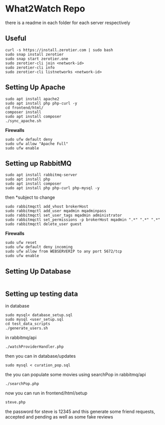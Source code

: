 # What2Watch Repo

there is a readme in each folder for each server respectively

## Useful

```
curl -s https://install.zerotier.com | sudo bash 
sudo snap install zerotier
sudo snap start zerotier.one
sudo zerotier-cli join <network-id>
sudo zerotier-cli info
sudo zerotier-cli listnetworks <network-id>
```
## Setting Up Apache
```
sudo apt install apache2
sudo apt install php php-curl -y
cd frontend/html/
composer install
sudo apt install composer
./sync_apache.sh
```
**Firewalls**
```
sudo ufw default deny
sudo ufw allow "Apache Full"
sudo ufw enable
```

## Setting up RabbitMQ
```
sudo apt install rabbitmq-server
sudo apt install php
sudo apt install composer
sudo apt install php php-curl php-mysql -y
```
then *subject to change
```
sudo rabbitmqctl add_vhost brokerHost
sudo rabbitmqctl add_user mqadmin mqadminpass
sudo rabbitmqctl set_user_tags mqadmin administrator
sudo rabbitmqctl set_permissions -p brokerHost mqadmin ".*" ".*" ".*"
sudo rabbitmqctl delete_user guest
```

**Firewalls**
```
sudo ufw reset
sudo ufw default deny incoming
sudo ufw allow from WEBSERVERIP to any port 5672/tcp
sudo ufw enable
```

## Setting Up Database
```
```
## Setting up testing data
in database
```
sudo mysql< database_setup.sql
sudo mysql <user_setup.sql
cd test_data_scripts
./generate_users.sh
```
in rabbitmq/api
```
./watchProviderHandler.php
```
then you can in database/updates
```
sudo mysql < curation_pop.sql
```
the you can populate some movies using searchPop in rabbitmq/api
```
./searchPop.php
```
now you can run in frontend/html/setup
```
steve.php
```
the password for steve is 12345 and this generate some friend requests, accepted and pending as well as some fake reviews